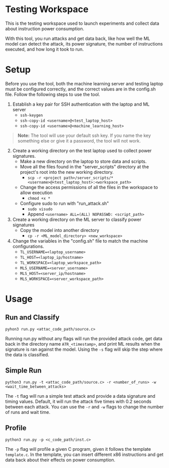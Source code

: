 # Testing Workspace
This is the testing workspace used to launch experiments and collect data about instruction power consumption.

With this tool, you run attacks and get data back, like how well the ML model can detect the attack, its power signature, the number of instructions executed, and how long it took to run.

# Setup
Before you use the tool, both the machine learning server and testing laptop must be configured correctly, and the correct values are in the config.sh file. Follow the following steps to use the tool.

1. Establish a key pair for SSH authentication with the laptop and ML server
   - `ssh-keygen`
   - `ssh-copy-id <username>@<test_laptop_host>`
   - `ssh-copy-id <username>@<machine_learning_host>`
> **Note:** The tool will use your default ssh key. If you name the key something else or give it a password, the tool will not work.
2. Create a working directory on the test laptop used to collect power signatures.
   - Make a new directory on the laptop to store data and scripts.
   - Move all the files found in the "server_scripts" directory at the project's root into the new working directory.
     - `scp -r <project path>/server_scripts/* <username>@<test_laptop_host>:<workspace_path>`
   - Change the access permissions of all the files in the workspace to allow execution
     - `chmod +x *`
   - Configure sudo to run with "run_attack.sh"
     - `sudo visudo`
     - Append `<username> ALL=(ALL) NOPASSWD: <script_path>`
3. Create a working directory on the ML server to classify power signatures
   - Copy the model into another directory
     - `cp -r <ML_model_directory> <new_workspace>`
4. Change the variables in the "config.sh" file to match the machine configurations.
   - `TL_USERNAME=<laptop_username>`
   - `TL_HOST=<laptop_ip/hostname>`
   - `TL_WORKSPACE=<laptop_workspace_path>`
   - `MLS_USERNAME=<server_username>`
   - `MLS_HOST=<server_ip/hostname>`
   - `MLS_WORKSPACE=<server_workspace_path>`

# Usage

## Run and Classify

`pyhon3 run.py <attac_code_path/source.c>`

Running run.py without any flags will run the provided attack code, get data back in the directory name `ATR_<timestamp>`, and print ML results when the signature is ran against the model. Using the `-s` flag will skip the step where the data is classified.

## Simple Run

`python3 run.py -t <attac_code_path/source.c> -r <number_of_runs> -w <wait_time_between_attacks>`

The `-t` flag will run a simple test attack and provide a data signature and timing values. Default, it will run the attack five times with 0.2 seconds between each attack. You can use the `-r` and `-w` flags to change the number of runs and wait time.  

## Profile

`python3 run.py -p <c_code_path/inst.c>`

The `-p` flag will profile a given C program, given it follows the template `template.c`. In the template, you can insert different x86 instructions and get data back about their effects on power consumption. 
